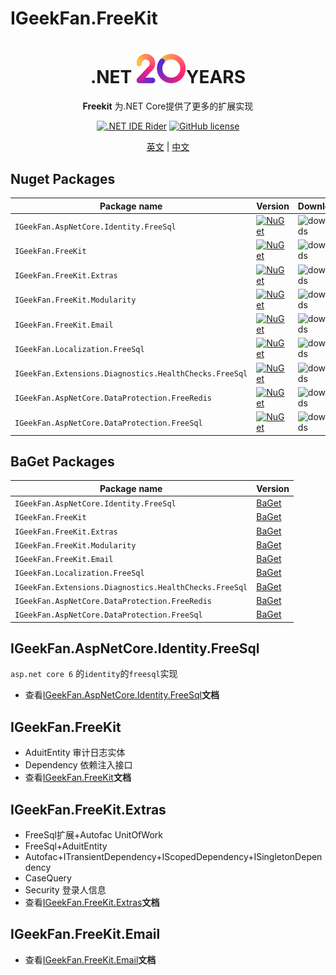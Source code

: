 # IGeekFan.FreeKit

<div align="center">
<h1 align="center"> .NET <img alt="logo" src="docs/images/logo.png" width="80px"/>YEARS </h1>

**Freekit** 为.NET Core提供了更多的扩展实现

[![.NET IDE Rider](https://img.shields.io/static/v1?style=float&logo=rider&label=Rider&message=jetbrains&color=red)](https://www.jetbrains.com/rider/)
[![GitHub license](https://img.shields.io/badge/license-MIT-blue.svg)](https://raw.githubusercontent.com/luoyunchong/IGeekFan.AspNetCore.RapiDoc/master/LICENSE)
<p>
     <a href="README.md">英文</a> |  <a href="README.zh-CN.md">中文</a>
</p>
</div>

## Nuget Packages

| Package name| Version| Downloads|
| ------- | ------- | ------- |
| `IGeekFan.AspNetCore.Identity.FreeSql` | [![NuGet](https://img.shields.io/nuget/v/IGeekFan.AspNetCore.Identity.FreeSql.svg?style=flat-square&label=nuget&color=fedcba)](https://www.nuget.org/packages/IGeekFan.AspNetCore.Identity.FreeSql/) | ![downloads](https://img.shields.io/nuget/dt/IGeekFan.AspNetCore.Identity.FreeSql.svg) |
| `IGeekFan.FreeKit`| [![NuGet](https://img.shields.io/nuget/v/IGeekFan.FreeKit.svg?style=flat-square&label=nuget)](https://www.nuget.org/packages/IGeekFan.FreeKit/)| ![downloads](https://img.shields.io/nuget/dt/IGeekFan.FreeKit.svg)|    
| `IGeekFan.FreeKit.Extras`| [![NuGet](https://img.shields.io/nuget/v/IGeekFan.FreeKit.Extras.svg?style=flat-square&label=nuget)](https://www.nuget.org/packages/IGeekFan.FreeKit.Extras/)                                        | ![downloads](https://img.shields.io/nuget/dt/IGeekFan.FreeKit.Extras.svg)|
| `IGeekFan.FreeKit.Modularity`| [![NuGet](https://img.shields.io/nuget/v/IGeekFan.FreeKit.Modularity.svg?style=flat-square&label=nuget)](https://www.nuget.org/packages/IGeekFan.FreeKit.Modularity/)                                | ![downloads](https://img.shields.io/nuget/dt/IGeekFan.FreeKit.Modularity.svg)|
| `IGeekFan.FreeKit.Email`| [![NuGet](https://img.shields.io/nuget/v/IGeekFan.FreeKit.Email.svg?style=flat-square&label=nuget)](https://www.nuget.org/packages/IGeekFan.FreeKit.Email/)                                | ![downloads](https://img.shields.io/nuget/dt/IGeekFan.FreeKit.Email.svg)|
| `IGeekFan.Localization.FreeSql`| [![NuGet](https://img.shields.io/nuget/v/IGeekFan.Localization.FreeSql.svg?style=flat-square&label=nuget)](https://www.nuget.org/packages/IGeekFan.Localization.FreeSql/)| ![downloads](https://img.shields.io/nuget/dt/IGeekFan.Localization.FreeSql.svg)|
| `IGeekFan.Extensions.Diagnostics.HealthChecks.FreeSql`| [![NuGet](https://img.shields.io/nuget/v/IGeekFan.Extensions.Diagnostics.HealthChecks.FreeSql.svg?style=flat-square&label=nuget)](https://www.nuget.org/packages/IGeekFan.Extensions.Diagnostics.HealthChecks.FreeSql/)| ![downloads](https://img.shields.io/nuget/dt/IGeekFan.Extensions.Diagnostics.HealthChecks.FreeSql.svg)|
| `IGeekFan.AspNetCore.DataProtection.FreeRedis`| [![NuGet](https://img.shields.io/nuget/v/IGeekFan.AspNetCore.DataProtection.FreeRedis.svg?style=flat-square&label=nuget)](https://www.nuget.org/packages/IGeekFan.AspNetCore.DataProtection.FreeRedis/)| ![downloads](https://img.shields.io/nuget/dt/IGeekFan.AspNetCore.DataProtection.FreeRedis.svg)|
| `IGeekFan.AspNetCore.DataProtection.FreeSql`| [![NuGet](https://img.shields.io/nuget/v/IGeekFan.AspNetCore.DataProtection.FreeSql.svg?style=flat-square&label=nuget)](https://www.nuget.org/packages/IGeekFan.AspNetCore.DataProtection.FreeSql/)| ![downloads](https://img.shields.io/nuget/dt/IGeekFan.AspNetCore.DataProtection.FreeSql.svg)|




## BaGet Packages

| Package name                           | Version                                                                                                                                                                                                  |
| -------------------------------------- | -------------------------------------------------------------------------------------------------------------------------------------------------------------------------------------------------------- |
| `IGeekFan.AspNetCore.Identity.FreeSql` | [BaGet](http://124.70.130.97:5555/packages/IGeekFan.AspNetCore.Identity.FreeSql) |
| `IGeekFan.FreeKit`                          | [BaGet](http://124.70.130.97:5555/packages/IGeekFan.FreeKit)|
| `IGeekFan.FreeKit.Extras`                 | [BaGet](http://124.70.130.97:5555/packages/IGeekFan.FreeKit.Extras)|
| `IGeekFan.FreeKit.Modularity`            | [BaGet](http://124.70.130.97:5555/packages/IGeekFan.FreeKit.Modularity)|   
| `IGeekFan.FreeKit.Email`                  | [BaGet](http://124.70.130.97:5555/packages/IGeekFan.FreeKit.Email)|   
| `IGeekFan.Localization.FreeSql`          | [BaGet](http://124.70.130.97:5555/packages/IGeekFan.Localization.FreeSql)|
| `IGeekFan.Extensions.Diagnostics.HealthChecks.FreeSql`          | [BaGet](http://124.70.130.97:5555/packages/IGeekFan.Extensions.Diagnostics.HealthChecks.FreeSql)|
| `IGeekFan.AspNetCore.DataProtection.FreeRedis`          | [BaGet](http://124.70.130.97:5555/packages/IGeekFan.AspNetCore.DataProtection.FreeRedis)|
| `IGeekFan.AspNetCore.DataProtection.FreeSql`          | [BaGet](http://124.70.130.97:5555/packages/IGeekFan.AspNetCore.DataProtection.FreeSql)|




## IGeekFan.AspNetCore.Identity.FreeSql

`asp.net core 6` 的`identity`的`freesql`实现
- 查看[IGeekFan.AspNetCore.Identity.FreeSql](./src/IGeekFan.AspNetCore.Identity.FreeSql/README.md)**文档**

## IGeekFan.FreeKit

- AduitEntity 审计日志实体
- Dependency 依赖注入接口
- 查看[IGeekFan.FreeKit](./src/IGeekFan.FreeKit/README.md)**文档**
## IGeekFan.FreeKit.Extras

- FreeSql扩展+Autofac UnitOfWork
- FreeSql+AduitEntity
- Autofac+ITransientDependency+IScopedDependency+ISingletonDependency
- CaseQuery 
- Security 登录人信息
- 查看[IGeekFan.FreeKit.Extras](./src/IGeekFan.FreeKit.Extras/README.md)**文档**
## IGeekFan.FreeKit.Email

- 查看[IGeekFan.FreeKit.Email](./src/IGeekFan.FreeKit.Email/README.md)**文档**